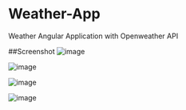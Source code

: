 # Weather-App
Weather Angular Application with Openweather API  

##Screenshot
![image](https://user-images.githubusercontent.com/124272374/224742750-96c4a8e5-19d0-4bcd-b6a0-7ad1bf878ae0.png)

![image](https://user-images.githubusercontent.com/124272374/224742941-b737575e-1dd3-42e0-8e86-2c1573c327fc.png)

![image](https://user-images.githubusercontent.com/124272374/224743248-747a5091-6589-4c25-8787-c10d132e6b13.png)

![image](https://user-images.githubusercontent.com/124272374/224743510-04099a8d-6df7-40dd-b870-9943a8a8d0c1.png)
